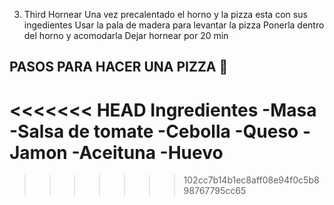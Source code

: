





3. Third Hornear 
    Una vez precalentado el horno y la pizza esta con sus ingedientes
    Usar la pala de madera para levantar la pizza 
    Ponerla dentro del horno y acomodarla 
    Dejar hornear por 20 min

## PASOS PARA HACER UNA PIZZA 🍕
<<<<<<< HEAD
Ingredientes
-Masa
-Salsa de tomate
-Cebolla
-Queso
-Jamon
-Aceituna
-Huevo 
=======

>>>>>>> 102cc7b14b1ec8aff08e94f0c5b898767795cc65
